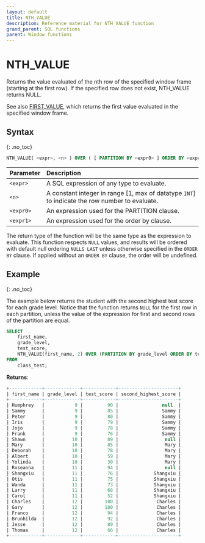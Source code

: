 ```yaml
---
layout: default
title: NTH_VALUE
description: Reference material for NTH_VALUE function
grand_parent: SQL functions
parent: Window functions
---
```


# NTH_VALUE

Returns the value evaluated of the nth row of the specified window frame (starting at the first row). If the specified row does not exist, NTH_VALUE returns NULL.

See also [FIRST\_VALUE](../first-value.md), which returns the first value evaluated in the specified window frame.

## Syntax
{: .no_toc}

```sql
NTH_VALUE( <expr>, <n> ) OVER ( [ PARTITION BY <expr0> ] ORDER BY <expr1> [ASC|DESC] )
```

| Parameter | Description                                                                                        |
| :--------- | :-------------------------------------------------------------------------------------------------- |
| `<expr>`   | A SQL expression of any type to evaluate.                                                |
| `<n>`     | A constant integer in range [1, max of datatype `INT`] to indicate the row number to evaluate. |
| `<expr0>` | An expression used for the PARTITION clause. |
| `<expr1>` | An expression used for the order by clause. |

The return type of the function will be the same type as the expression to evaluate. This function respects `NULL` values, and results will be ordered with default null ordering `NULLS LAST` unless otherwise specified in the `ORDER BY` clause. If applied without an `ORDER BY` clause, the order will be undefined.

## Example
{: .no_toc}

The example below returns the student with the second highest test score for each grade level. Notice that the function returns `NULL` for the first row in each partition, unless the value of the expression for first and second rows of the partition are equal. 

```sql
SELECT
    first_name,
    grade_level,
    test_score,
    NTH_VALUE(first_name, 2) OVER (PARTITION BY grade_level ORDER BY test_score DESC) second_highest_score
FROM
    class_test;
```

**Returns**:

```sql
+------------+-------------+------------+----------------------+
| first_name | grade_level | test_score | second_highest_score |
+------------+-------------+------------+----------------------+
| Humphrey   |           9 |         90 |                null  |  
| Sammy      |           9 |         85 |                Sammy |
| Peter      |           9 |         80 |                Sammy |
| Iris       |           9 |         79 |                Sammy |
| Jojo       |           9 |         78 |                Sammy |
| Frank      |           9 |         76 |                Sammy |
| Shawn      |          10 |         89 |                 null |
| Mary       |          10 |         85 |                 Mary |
| Deborah    |          10 |         78 |                 Mary |
| Albert     |          10 |         59 |                 Mary |
| Yolinda    |          10 |         30 |                 Mary |
| Roseanna   |          11 |         94 |                 null |
| Shangxiu   |          11 |         76 |             Shangxiu |
| Otis       |          11 |         75 |             Shangxiu |
| Wanda      |          11 |         73 |             Shangxiu |
| Larry      |          11 |         68 |             Shangxiu |
| Carol      |          11 |         52 |             Shangxiu |
| Charles    |          12 |        100 |              Charles |
| Gary       |          12 |        100 |              Charles |
| Franco     |          12 |         94 |              Charles |
| Brunhilda  |          12 |         92 |              Charles |
| Jesse      |          12 |         89 |              Charles |
| Thomas     |          12 |         66 |              Charles |
+------------+-------------+------------+----------------------+
```